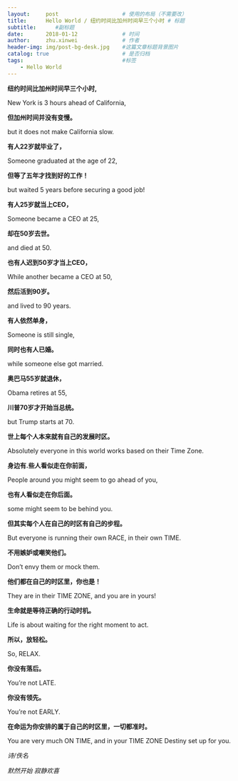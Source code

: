 ```yaml
---
layout:     post   				    # 使用的布局（不需要改）
title:      Hello World / 纽约时间比加州时间早三个小时 # 标题 
subtitle:      #副标题
date:       2018-01-12 				# 时间
author:     zhu.xinwei 		    	# 作者
header-img: img/post-bg-desk.jpg 	#这篇文章标题背景图片
catalog: true 						# 是否归档
tags:								#标签
    - Hello World
---
```



**纽约时间比加州时间早三个小时,**

New York is 3 hours ahead of California,

**但加州时间并没有变慢。** 

but it does not make California slow.

**有人22岁就毕业了，**  

Someone graduated at the age of 22,

**但等了五年才找到好的工作！**

but waited 5 years before securing a good job!

**有人25岁就当上CEO，**

Someone became a CEO at 25,

**却在50岁去世。**  

and died at 50.

**也有人迟到50岁才当上CEO，**  

While another became a CEO at 50,

**然后活到90岁。** 

and lived to 90 years.

**有人依然单身，**  

Someone is still single,

**同时也有人已婚。**  

while someone else got married.

**奥巴马55岁就退休，**  

Obama retires at 55,

**川普70岁才开始当总统。**  

but Trump starts at 70.

**世上每个人本来就有自己的发展时区。**  

Absolutely everyone in this world works based on their Time Zone.

**身边有.些人看似走在你前面，**  

People around you might seem to go ahead of you,

**也有人看似走在你后面。**  

some might seem to be behind you.

**但其实每个人在自己的时区有自己的步程。**  

But everyone is running their own RACE, in their own TIME.

**不用嫉妒或嘲笑他们。**  

Don’t envy them or mock them.

**他们都在自己的时区里，你也是！**  

They are in their TIME ZONE, and you are in yours!

**生命就是等待正确的行动时机。**  

Life is about waiting for the right moment to act.

**所以，放轻松。**  

So, RELAX.

**你没有落后。**  

You’re not LATE.

**你没有领先。**  

You’re not EARLY.

**在命运为你安排的属于自己的时区里，一切都准时。**  

You are very much ON TIME, and in your TIME ZONE Destiny set up for you.


*诗/佚名*


*默然开始 寂静欢喜*